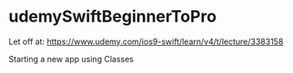 # udemySwiftBeginnerToPro

Let off at:
https://www.udemy.com/ios9-swift/learn/v4/t/lecture/3383158

Starting a new app using Classes

